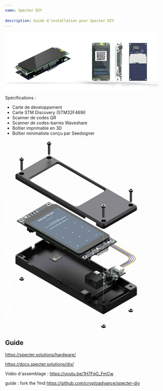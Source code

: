 ```yaml
---
name: Specter DIY

description: Guide d'installation pour Specter DIY
---
```


![cover](assets/cover.jpeg)

Spécifications :

- Carte de développement
- Carte STM Discovery (STM32F469I)
- Scanner de codes QR
- Scanner de codes-barres Waveshare
- Boîtier imprimable en 3D
- Boîtier minimaliste conçu par Seedsigner

![vue de l'appareil](assets/2.jpeg)

## Guide

https://specter.solutions/hardware/

https://docs.specter.solutions/diy/

Vidéo d'assemblage : https://youtu.be/1H7FqG_FmCw

guide : fork the ?md https://github.com/cryptoadvance/specter-diy
